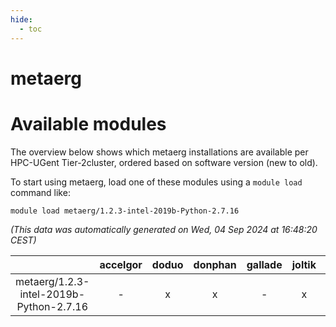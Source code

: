 ```yaml
---
hide:
  - toc
---
```


metaerg
=======

# Available modules


The overview below shows which metaerg installations are available per HPC-UGent Tier-2cluster, ordered based on software version (new to old).

To start using metaerg, load one of these modules using a `module load` command like:

```shell
module load metaerg/1.2.3-intel-2019b-Python-2.7.16
```

*(This data was automatically generated on Wed, 04 Sep 2024 at 16:48:20 CEST)*  

| |accelgor|doduo|donphan|gallade|joltik|shinx|skitty|
| :---: | :---: | :---: | :---: | :---: | :---: | :---: | :---: |
|metaerg/1.2.3-intel-2019b-Python-2.7.16|-|x|x|-|x|-|x|
